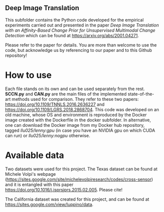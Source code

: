 ## Deep Image Translation
This subfolder contains the Python code developed for the empirical experiments carried out and presented in the paper *Deep Image Translation with an Affinity-Based Change Prior for Unsupervised Multimodal Change Detection* which can be found at https://arxiv.org/abs/2001.04271.

Please refer to the paper for details. You are more than welcome to use the code, but acknowledge us by referencing to our paper and to this Github repository!

# How to use

Each file stands on its own and can be used separately from the rest.
**SCCN.py** and **CAN.py** are the main files of the implemented state-of-the-art methods used for comparison. They refer to these two papers:
https://doi.org/10.1109/TNNLS.2016.2636227 and https://doi.org/10.1109/LGRS.2018.2868704.
This code was developed on an old machine, whose OS and environment is reproduced by the Docker image created with the Dockerfile in the docker subfolder.
In alternative, one can download the Docker image from my Docker hub repository, tagged *llu025/lenny:gpu* (in case you have an NVIDIA gpu on which CUDA can run) or *llu025/lenny:nogpu* otherwise.


# Available data

Two datasets were used for this project.
The Texas dataset can be found at Michele Volpi's webpage (https://sites.google.com/site/michelevolpiresearch/codes/cross-sensor) and it is entangled with this paper https://doi.org/10.1016/j.isprsjprs.2015.02.005. Please cite!

The California dataset was created for this project, and can be found at https://sites.google.com/view/luppino/data.
